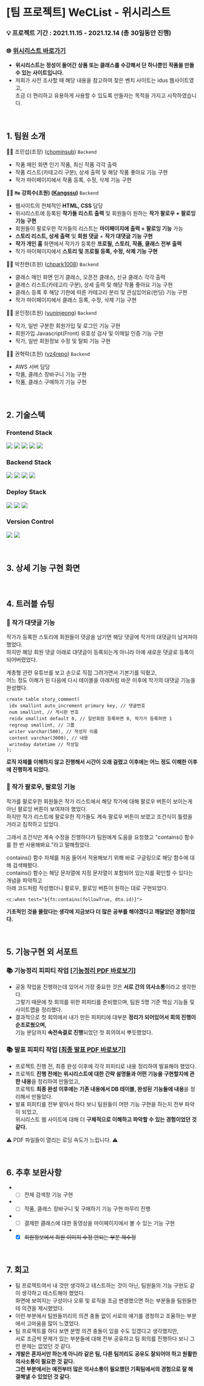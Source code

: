# [팀 프로젝트] WeCList - 위시리스트
### 💡 프로젝트 기간 : 2021.11.15 - 2021.12.14 (총 30일동안 진행)
### 🌐 [위시리스트 바로가기](https://weclist.com/)
* **위시리스트는 정성이 들어간 상품 또는 클래스를 수강해서 단 하나뿐인 작품을 만들 수 있는 사이트입니다.**<br/>
* 저희가 사전 조사할 때 해당 내용을 참고하여 찾은 벤치 사이트는 idus 웹사이트였고,<br/>
  조금 더 편리하고 유용하게 사용할 수 있도록 만들자는 목적을 가지고 시작하였습니다.
<br/>

## 1. 팀원 소개
🙇‍♂️ 조민섭(조장) ([chominsub](https://github.com/chominsub)) <code>Backend</code>
* 작품 메인 화면 인기 작품, 최신 작품 각각 출력
* 작품 리스트(카테고리 구분), 상세 출력 및 해당 작품 좋아요 기능 구현
* 작가 마이페이지에서 작품 등록, 수정, 삭제 기능 구현
 
🙇‍♀️ **<code>Me</code> 강희수(조원) ([Kangssu](https://github.com//Kangheesu))** <code>Backend</code>
* 웹사이트의 전체적인 **HTML, CSS** 담당
* 위시리스트에 등록된 **작가들 리스트 출력** 및 회원들이 원하는 **작가 팔로우 + 팔로잉 기능 구현**
* 회원들이 팔로우한 작가들의 리스트는 **마이페이지에 출력 + 팔로잉 기능** 가능
* **스토리 리스트, 상세 출력** 및 **회원 댓글** + **작가 대댓글 기능 구현**
* **작가 개인 홈** 화면에서 작가가 등록한 **프로필, 스토리, 작품, 클래스 전부 출력**
* 작가 마이페이지에서 **스토리 및 프로필 등록, 수정, 삭제 기능 구현**

🙇‍♂️ 박찬현(조원) ([chpark1008](https://github.com//chpark1008)) <code>Backend</code>
* 클래스 메인 화면 인기 클래스, 오픈전 클래스, 신규 클래스 각각 출력
* 클래스 리스트(카테고리 구분), 상세 출력 및 해당 작품 좋아요 기능 구현
* 클래스 등록 후 해당 기한에 따른 카테고리 분리 및 관심있어요(펀딩) 기능 구현
* 작가 마이페이지에서 클래스 등록, 수정, 삭제 기능 구현

🙇‍♀️ 윤인정(조원) ([yuninjeong](https://github.com//yuninjeong)) <code>Backend</code>
* 작가, 일반 구분한 회원가입 및 로그인 기능 구현
* 회원가입 Javascript(Front) 유효성 검사 및 이메일 인증 기능 구현
* 작가, 일반 회원정보 수정 및 탈퇴 기능 구현

🙇‍♂️ 권혁락(조원) ([vz4repo](https://github.com//vz4repo)) <code>Backend</code>
* AWS 서버 담당
* 작품, 클래스 장바구니 기능 구현
* 작품, 클래스 구매하기 기능 구현
<br/>

## 2. 기술스텍
### Frontend Stack
<p>
  <img src="https://img.shields.io/badge/html5-E34F26?style=for-the-badge&logo=html5&logoColor=white"> 
  <img src="https://img.shields.io/badge/css-1572B6?style=for-the-badge&logo=css3&logoColor=white"> 
  <img src="https://img.shields.io/badge/javascript-F7DF1E?style=for-the-badge&logo=javascript&logoColor=black"> 
  <img src="https://img.shields.io/badge/jquery-0769AD?style=for-the-badge&logo=jquery&logoColor=white">
  <img src="https://img.shields.io/badge/fontawesome-339AF0?style=for-the-badge&logo=fontawesome&logoColor=white">
</p>

### Backend Stack
<p>
  <img src="https://img.shields.io/badge/java-007396?style=for-the-badge&logo=java&logoColor=white"> 
  <img src="https://img.shields.io/badge/Spring Boot-6DB33F?style=for-the-badge&logo=Spring Boot&logoColor=white">
  <img src="https://img.shields.io/badge/mysql-4479A1?style=for-the-badge&logo=mysql&logoColor=white">
  <img src="https://img.shields.io/badge/mariaDB-003545?style=for-the-badge&logo=mariaDB&logoColor=white">
</p>

### Deploy Stack
<p>
  <img src="https://img.shields.io/badge/amazonaws-232F3E?style=for-the-badge&logo=amazonaws&logoColor=white">
  <img src="https://img.shields.io/badge/linux-FCC624?style=for-the-badge&logo=linux&logoColor=black">
  <img src="https://img.shields.io/badge/apache tomcat-F8DC75?style=for-the-badge&logo=apachetomcat&logoColor=white">
</p>

### Version Control
<p>
  <img src="https://img.shields.io/badge/github-181717?style=for-the-badge&logo=github&logoColor=white">
  <img src="https://img.shields.io/badge/git-F05032?style=for-the-badge&logo=git&logoColor=white">
</p>
<br/>
 
## 3. 상세 기능 구현 화면

<br/>

## 4. 트러블 슈팅
### 📌 작가 대댓글 기능
작가가 등록한 스토리에 회원들이 댓글을 남기면 해당 댓글에 작가의 대댓글이 남겨져야 했었다.<br/>
하지만 해당 회원 댓글 아래로 대댓글이 등록되는게 아니라 아예 새로운 댓글로 등록이 되어버렸었다.

계층형 관련 유튜브를 보고 손으로 직접 그려가면서 기본기를 익혔고,<br/>
어느 정도 이해가 된 다음에 다시 테이블을 아래처럼 바꾼 이후에 작가의 대댓글 기능을 완성했다.

```
create table story_comment(
 idx smallint auto_increment primary key, // 댓글번호
 num smallint, // 게시판 번호
 reidx smallint default 0, // 일반회원 등록하면 0, 작가가 등록하면 1
 regroup smallint, // 그룹
 writer varchar(500), // 작성자 이름
 content varchar(3000), // 내용
 writeday datetime // 작성일
);
```

**로직 자체를 이해하지 않고 진행해서 시간이 오래 걸렸고 이후에는 어느 정도 이해한 이후에 진행하게 되었다.**
 
### 📌 작가 팔로우, 팔로잉 기능
작가를 팔로우한 회원들은 작가 리스트에서 해당 작가에 대해 팔로우 버튼이 보이는게 아닌 팔로잉 버튼이 보여져야 했었다.<br/>
하지만 작가 리스트에 팔로우한 작가들도 계속 팔로우 버튼이 보였고 조건식이 틀렸을 거라고 짐작하고 있었다.

그래서 조건식만 계속 수정을 진행하다가 팀원에게 도움을 요청했고 "contains() 함수를 한 번 사용해봐요."라고 말해줬었다.

contains() 함수 자체를 처음 들어서 적용해보기 위해 바로 구글링으로 해당 함수에 대해 검색해봤다.<br/>
contains() 함수는 해당 문자열에 지정 문자열이 포함되어 있는지를 확인할 수 있다는 개념을 파악하고<br/>
아래 코드처럼 작성했더니 팔로우, 팔로잉 버튼이 원하는 대로 구현되었다.
```
<c:when test="${fn:contains(followTrue, dto.id)}">
```

**기초적인 것을 몰랐다는 생각에 지금보다 더 많은 공부를 해야겠다고 깨달았던 경험이었다.**

<br/>
 
## 5. 기능구현 외 서포트
### 📚 기능정리 피피티 작업 [**[기능정리 PDF 바로보기](https://drive.google.com/file/d/1DvYHOlcs-7YkK1F7BAeaYW1AlUi9euRF/view)**]
* 공동 작업을 진행하는데 있어서 가장 중요한 것은 **서로 간의 의사소통**이라고 생각한다.<br/>
  그렇기 때문에 첫 회의를 위한 피피티를 준비했으며, 팀원 5명 기준 핵심 기능들 및 사이트맵을 정리했다.
* 결과적으로 첫 회의에서 내가 만든 피피티에 대부분 **정리가 되어있어서 회의 진행이 순조로웠으며,**<br/>
  기능 분담까지 **속전속결로 진행**되었던 첫 회의여서 뿌듯했었다.

### 📚 발표 피피티 작업 [**[최종 발표 PDF 바로보기](https://drive.google.com/file/d/1hxLwLlK0I9Ut0f8IhycOtcBin9VZIHVA/view?usp=sharing)**]
* 프로젝트 진행 전, 최종 완성 이후에 각각 피피티로 내용 정리하여 발표해야 했었다.
* 프로젝트 **진행 전에는 위시리스트에 대한 간략 설명들과 어떤 기능을 구현할지에 관한 내용**을 정리하여 만들었고,<br/>
  프로젝트 **최종 완성 이후에는 기존 내용에서 DB 테이블, 완성된 기능들에  내용**을 정리해서 만들었다.
* 발표 피피티를 전부 맡아서 하다 보니 팀원들이 어떤 기능 구현을 하는지 전부 파악이 되었고,<br/>
  위시리스트 웹 사이트에 대해 더 **구체적으로 이해하고 파악할 수 있는 경험이었던 것 같다.** 

⚠️ PDF 파일들이 열리는 로딩 속도가 느립니다. ⚠️

<br/>
  
## 6. 추후 보완사항
* - [ ] 전체 검색창 기능 구현
* - [ ] 작품, 클래스 장바구니 및 구매하기 기능 구현 마무리 진행
* - [ ] 결제한 클래스에 대한 동영상을 마이페이지에서 볼 수 있는 기능 구현
* - [x] ~~회원정보에서 회원 이미지 수정 안되는 부분 재수정~~
<br/>

## 7. 회고
* 팀 프로젝트여서 내 것만 생각하고 테스트하는 것이 아닌, 팀원들의 기능 구현도 같이 생각하고 테스트해야 했었다.<br/>
  화면에 보여지는 구성이나 오류 및 로직을 조금 변경했으면 하는 부분들을 팀원들한테 의견을 제시했었다.
* 이런 부분에서 팀원들끼리의 의견 충돌 없이 서로의 얘기를 경청하고 조율하는 부분에서 고마움을 많이 느꼈었다.
* 팀 프로젝트를 하다 보면 분명 의견 충돌이 있을 수도 있겠다고 생각했지만,<br/>
  서로 조금씩 문제가 있는 부분들에 대해 전부 공유하고 팀 회의를 진행하다 보니 그런 문제는 없었던 것 같다.
* **개발은 혼자서만 하는게 아니라 같은 팀, 다른 팀끼리도 공유도 잘되어야 하고 원활한 의사소통이 필요한 것 같다.<br/>
  그런 부분에서는 예전부터 많은 의사소통이 필요했던 기획팀에서의 경험으로 잘 해결해낼 수 있었던 것 같다.**
